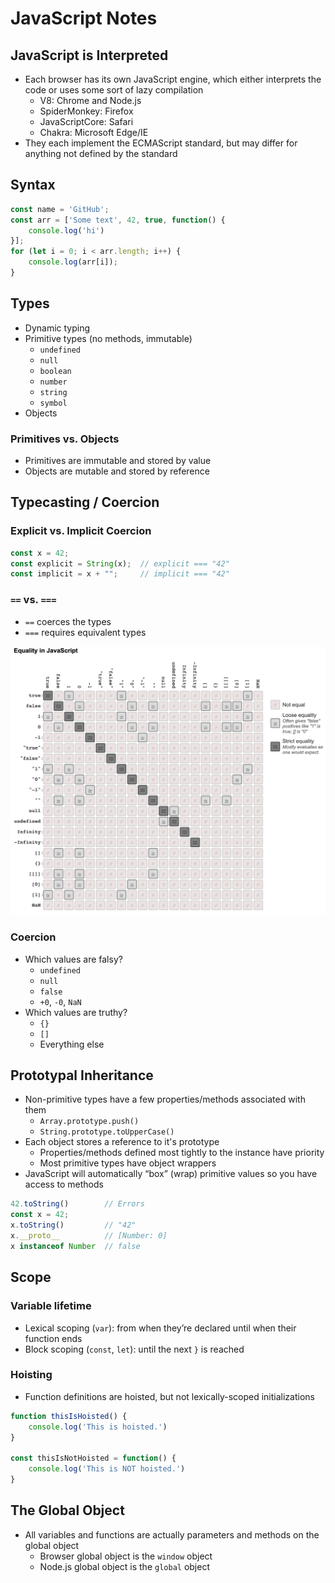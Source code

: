 # JavaScript Notes

## JavaScript is Interpreted
- Each browser has its own JavaScript engine, which either interprets the code or uses some sort of lazy compilation
  - V8: Chrome and Node.js
  - SpiderMonkey: Firefox
  - JavaScriptCore: Safari
  - Chakra: Microsoft Edge/IE
- They each implement the ECMAScript standard, but may differ for anything not defined by the standard

## Syntax
```javascript
const name = 'GitHub';
const arr = ['Some text', 42, true, function() {
    console.log('hi')
}];
for (let i = 0; i < arr.length; i++) {
    console.log(arr[i]);
}
```

## Types
- Dynamic typing
- Primitive types (no methods, immutable)
  - `undefined`
  - `null`
  - `boolean`
  - `number`
  - `string`
  - `symbol`
- Objects

### Primitives vs. Objects
- Primitives are immutable and stored by value
- Objects are mutable and stored by reference

## Typecasting / Coercion

### Explicit vs. Implicit Coercion
```javascript
const x = 42;
const explicit = String(x);  // explicit === "42"
const implicit = x + "";     // implicit === "42"
```

### `==` vs. `===`
- `==` coerces the types
- `===` requires equivalent types

![Javascript Equality](img/javascript-equality.png)

### Coercion
- Which values are falsy?
  - `undefined`
  - `null`
  - `false`
  - `+0`, `-0`, `NaN`
- Which values are truthy?
  - `{}`
  - `[]`
  - Everything else

## Prototypal Inheritance
- Non-primitive types have a few properties/methods associated with them
  - `Array.prototype.push()`
  - `String.prototype.toUpperCase()`
- Each object stores a reference to it's prototype
    - Properties/methods defined most tightly to the instance have priority
    - Most primitive types have object wrappers
- JavaScript will automatically “box” (wrap) primitive values so you have access to methods

```javascript
42.toString()        // Errors
const x = 42;
x.toString()         // "42"
x.__proto__          // [Number: 0]
x instanceof Number  // false
```

## Scope

### Variable lifetime
- Lexical scoping (`var`): from when they’re declared until when their function ends
- Block scoping (`const`, `let`): until the next `}` is reached

### Hoisting
- Function definitions are hoisted, but not lexically-scoped initializations

```javascript
function thisIsHoisted() {
    console.log('This is hoisted.')
}

const thisIsNotHoisted = function() {
    console.log('This is NOT hoisted.')
}
```

## The Global Object
- All variables and functions are actually parameters and methods on the global object
  - Browser global object is the `window` object
  - Node.js global object is the `global` object
